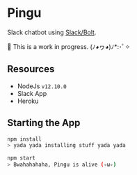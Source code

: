 # Pingu

Slack chatbot using [Slack/Bolt](https://github.com/SlackAPI/bolt).

:construction: This is a work in progress. (ﾉ◕ヮ◕)ﾉ*:･ﾟ✧

## Resources

- NodeJs `v12.10.0`
- Slack App
- Heroku

## Starting the App

```bash
npm install
> yada yada installing stuff yada yada

npm start
> Bwahahahaha, Pingu is alive (✧ω✧)
```